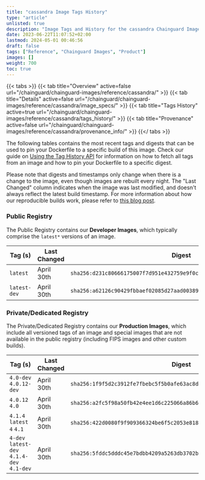 ```yaml
---
title: "cassandra Image Tags History"
type: "article"
unlisted: true
description: "Image Tags and History for the cassandra Chainguard Image"
date: 2023-06-22T11:07:52+02:00
lastmod: 2024-05-01 00:46:56
draft: false
tags: ["Reference", "Chainguard Images", "Product"]
images: []
weight: 700
toc: true
---
```


{{< tabs >}}
{{< tab title="Overview" active=false url="/chainguard/chainguard-images/reference/cassandra/" >}}
{{< tab title="Details" active=false url="/chainguard/chainguard-images/reference/cassandra/image_specs/" >}}
{{< tab title="Tags History" active=true url="/chainguard/chainguard-images/reference/cassandra/tags_history/" >}}
{{< tab title="Provenance" active=false url="/chainguard/chainguard-images/reference/cassandra/provenance_info/" >}}
{{</ tabs >}}

The following tables contains the most recent tags and digests that can be used to pin your Dockerfile to a specific build of this image. Check our guide on [Using the Tag History API](/chainguard/chainguard-images/using-the-tag-history-api/) for information on how to fetch all tags from an image and how to pin your Dockerfile to a specific digest.

Please note that digests and timestamps only change when there is a change to the image, even though images are rebuilt every night. The "Last Changed" column indicates when the image was last modified, and doesn't always reflect the latest build timestamp. For more information about how our reproducible builds work, please refer to [this blog post](https://www.chainguard.dev/unchained/reproducing-chainguards-reproducible-image-builds).

### Public Registry
The Public Registry contains our **Developer Images**, which typically comprise the `latest*` versions of an image.

| Tag (s)       | Last Changed | Digest                                                                    |
|---------------|--------------|---------------------------------------------------------------------------|
|  `latest`     | April 30th   | `sha256:d231c80666175007f7d951e432759e9f0c83be55d4f043c93a457f1d64af831f` |
|  `latest-dev` | April 30th   | `sha256:a62126c90429fbbaef02085d27aad00389aec51264e407a416b9a39c90cbe3e3` |


### Private/Dedicated Registry
The Private/Dedicated Registry contains our **Production Images**, which include all versioned tags of an image and special images that are not available in the public registry (including FIPS images and other custom builds).

| Tag (s)                                     | Last Changed | Digest                                                                    |
|---------------------------------------------|--------------|---------------------------------------------------------------------------|
|  `4.0-dev` `4.0.12-dev`                     | April 30th   | `sha256:1f9f5d2c3912fe7fbebc5f5b0afe63ac8d499ed1d4214e6b486cbdc863d111ad` |
|  `4.0.12` `4.0`                             | April 30th   | `sha256:a2fc5f98a50fb42e4ee1d6c225066a86b639da98c0613d76a15aa71f44863c1d` |
|  `4.1.4` `latest` `4` `4.1`                 | April 30th   | `sha256:422d0080f9f909366324be6f5c2053e8182702595d46efd88d5f34bb4f8aa096` |
|  `4-dev` `latest-dev` `4.1.4-dev` `4.1-dev` | April 30th   | `sha256:5fddc5dddc45e7bdbb4209a5263db3702b6e45cb921fb13bbf932a70200a5b69` |

